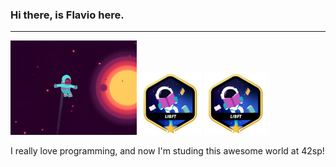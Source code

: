 ### Hi there, is Flavio here.
<hr>
<div>
  <img src="./space.gif" width="40%">
  <img src="./lib.png" width="20%">
  <img src="./lib.png" width="20%">
</div>

<p>I really love programming, and now I'm studing this awesome world at 42sp!</p>

<!--
**alsmd/alsmd** is a ✨ _special_ ✨ repository because its `README.md` (this file) appears on your GitHub profile.

Here are some ideas to get you started:

- 🔭 I’m currently working on ...
- 🌱 I’m currently learning ...
- 👯 I’m looking to collaborate on ...
- 🤔 I’m looking for help with ...
- 💬 Ask me about ...
- 📫 How to reach me: ...
- 😄 Pronouns: ...
- ⚡ Fun fact: ...
-->
